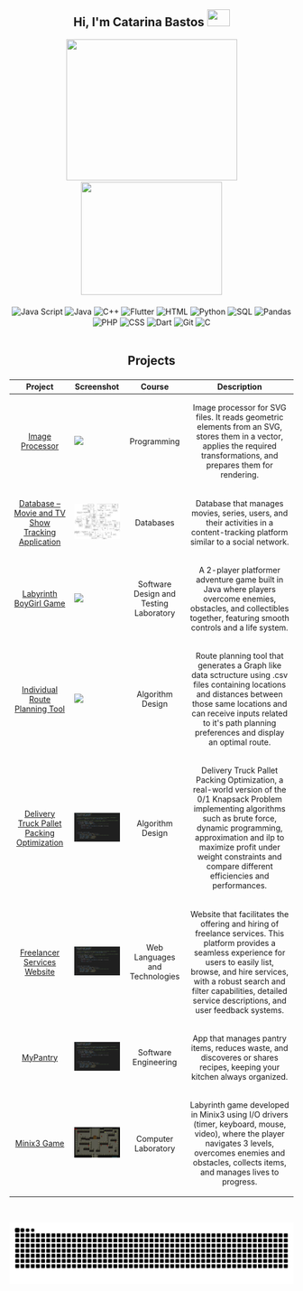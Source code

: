 ## <div style="display: inline_block" align="center"> Hi, I'm Catarina Bastos <img height="30" width="40" src="https://raw.githubusercontent.com/MartinHeinz/MartinHeinz/master/wave.gif">
</div>

<div align="center">
  <a href="https://github.com/Cata-24">
    <img height="250" width="303" src="https://github-readme-stats-omega-ten-18.vercel.app/api?username=Cata-24&show_icons=true&theme=radical&include_all_commits=true&count_private=true&hide_rank=true"/>
    <img height="200" width="250" src="https://github-readme-stats-omega-ten-18.vercel.app/api/top-langs/?username=Cata-24&layout=compact&langs_count=10&theme=radical&cache_seconds=0"/>
  </a> 
</div>

<div style="display: inline_block" align="center"><br>
  <img align="center" alt="Java Script" height="30" width="40" src="https://cdn.jsdelivr.net/gh/devicons/devicon@latest/icons/javascript/javascript-plain.svg"/>
  <img align="center" alt="Java" height="30" width="40" src="https://cdn.jsdelivr.net/gh/devicons/devicon@latest/icons/java/java-original-wordmark.svg"/>
  <img align="center" alt="C++" height="30" width="40" src="https://cdn.jsdelivr.net/gh/devicons/devicon@latest/icons/cplusplus/cplusplus-original.svg"/>
  <img align="center" alt="Flutter" height="30" width="40" src="https://cdn.jsdelivr.net/gh/devicons/devicon@latest/icons/flutter/flutter-original.svg"/>
  <img align="center" alt="HTML" height="30" width="40" src="https://cdn.jsdelivr.net/gh/devicons/devicon@latest/icons/html5/html5-original-wordmark.svg"/>
  <img align="center" alt="Python" height="30" width="40" src="https://cdn.jsdelivr.net/gh/devicons/devicon@latest/icons/python/python-original-wordmark.svg"/>
  <img align="center" alt="SQL" height="30" width="40" src="https://cdn.jsdelivr.net/gh/devicons/devicon@latest/icons/azuresqldatabase/azuresqldatabase-original.svg"/>
  <img align="center" alt="Pandas" height="30" width="40" src="https://cdn.jsdelivr.net/gh/devicons/devicon@latest/icons/pandas/pandas-original-wordmark.svg"/>
  <img align="center" alt="PHP" height="30" width="40" src="https://cdn.jsdelivr.net/gh/devicons/devicon@latest/icons/php/php-original.svg"/>
  <img align="center" alt="CSS" height="30" width="40" src="https://cdn.jsdelivr.net/gh/devicons/devicon@latest/icons/css3/css3-original-wordmark.svg"/>
  <img align="center" alt="Dart" height="30" width="40" src="https://cdn.jsdelivr.net/gh/devicons/devicon@latest/icons/dart/dart-original.svg"/>
  <img align="center" alt="Git" height="30" width="40" src="https://cdn.jsdelivr.net/gh/devicons/devicon@latest/icons/git/git-original.svg"/>
  <img align="center" alt="C" height="30" width="40" src="https://cdn.jsdelivr.net/gh/devicons/devicon@latest/icons/c/c-original.svg"/>
</div>

<br>

## <p align="center">Projects</p>

| Project | Screenshot | Course | Description |
|---------|------------|--------|-------------|
| <p align="center">[Image Processor](https://github.com/Cata-24/prog-proj)</p> | <img src="https://raw.githubusercontent.com/Cata-24/prog-proj/main/expected/batman.png" width="150"/> | <p align="center">Programming</p> | <p align="center">Image processor for SVG files. It reads geometric elements from an SVG, stores them in a vector, applies the required transformations, and prepares them for rendering.</p> |
| <p align="center">[Database – Movie and TV Show Tracking Application](https://github.com/Cata-24/bd-proj)</p> | <img src="https://raw.githubusercontent.com/Cata-24/bd-proj/main/Projeto.png" width="150"/> | <p align="center">Databases</p> | <p align="center">Database that manages movies, series, users, and their activities in a content-tracking platform similar to a social network.</p> |
| <p align="center">[Labyrinth BoyGirl Game](https://github.com/Cata-24/ldts-proj)</p> | <img src="https://raw.githubusercontent.com/Cata-24/ldts-proj/main/docs/Images/screenshots/level3.png" width="150"/> | <p align="center">	Software Design and Testing Laboratory</p> | <p align="center">A 2-player platformer adventure game built in Java where players overcome enemies, obstacles, and collectibles together, featuring smooth controls and a life system.</p> |
| <p align="center">[Individual Route Planning Tool](https://github.com/Cata-24/da-proj-1)</p> | <img src="https://raw.githubusercontent.com/Cata-24/da-proj-1/main/pic.png" width="150"/> | <p align="center">Algorithm Design</p> | <p align="center">Route planning tool that generates a Graph like data sctructure using .csv files containing locations and distances between those same locations and can receive inputs related to it's path planning preferences and display an optimal route.</p> |
| <p align="center">[Delivery Truck Pallet Packing Optimization](https://github.com/Cata-24/da-proj-2)</p> | <img src="https://raw.githubusercontent.com/Cata-24/da-proj-2/main/pic.png" width="150"/> | <p align="center">Algorithm Design</p> | <p align="center">Delivery Truck Pallet Packing Optimization, a real-world version of the 0/1 Knapsack Problem implementing algorithms such as brute force, dynamic programming, approximation and ilp to maximize profit under weight constraints and compare different efficiencies and performances.</p> |
| <p align="center">[Freelancer Services Website](https://github.com/Cata-24/ltw-proj)</p> | <img src="https://raw.githubusercontent.com/Cata-24/da-proj-2/main/pic.png" width="150"/> | <p align="center">Web Languages and Technologies</p> | <p align="center">Website that facilitates the offering and hiring of freelance services. This platform provides a seamless experience for users to easily list, browse, and hire services, with a robust search and filter capabilities, detailed service descriptions, and user feedback systems.</p> |
| <p align="center">[MyPantry](https://github.com/Cata-24/es-proj)</p> | <img src="https://raw.githubusercontent.com/Cata-24/da-proj-2/main/pic.png" width="150"/> | <p align="center">	Software Engineering</p> | <p align="center">App that manages pantry items, reduces waste, and discoveres or shares recipes, keeping your kitchen always organized.</p> |
| <p align="center">[Minix3 Game](https://github.com/Cata-24/lc-proj)</p> | <img src="https://raw.githubusercontent.com/Cata-24/lc-proj/main/video+gifs/pic.png" width="150"/> | <p align="center">	Computer Laboratory</p> | <p align="center">Labyrinth game developed in Minix3 using I/O drivers (timer, keyboard, mouse, video), where the player navigates 3 levels, overcomes enemies and obstacles, collects items, and manages lives to progress.</p> |

<br>

<p align="center">
  <picture>
    <source media="(prefers-color-scheme: dark)" srcset="https://raw.githubusercontent.com/Cata-24/Cata-24/output/github-contribution-grid-snake-dark.svg" />
    <source media="(prefers-color-scheme: light)" srcset="https://raw.githubusercontent.com/Cata-24/Cata-24/output/github-contribution-grid-snake.svg" />
    <img alt="github-snake" src="https://raw.githubusercontent.com/Cata-24/Cata-24/output/github-contribution-grid-snake.svg" />
  </picture>
</p>


          
          
          
          
          
          
  
          
          
          
